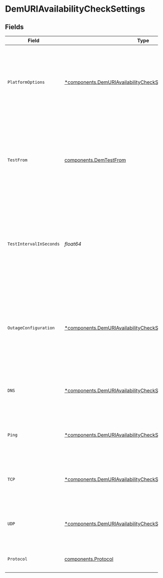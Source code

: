 # DemURIAvailabilityCheckSettings


## Fields

| Field                                                                                                                                                  | Type                                                                                                                                                   | Required                                                                                                                                               | Description                                                                                                                                            | Example                                                                                                                                                |
| ------------------------------------------------------------------------------------------------------------------------------------------------------ | ------------------------------------------------------------------------------------------------------------------------------------------------------ | ------------------------------------------------------------------------------------------------------------------------------------------------------ | ------------------------------------------------------------------------------------------------------------------------------------------------------ | ------------------------------------------------------------------------------------------------------------------------------------------------------ |
| `PlatformOptions`                                                                                                                                      | [*components.DemURIAvailabilityCheckSettingsPlatformOptions](../../models/components/demuriavailabilitychecksettingsplatformoptions.md)                | :heavy_minus_sign:                                                                                                                                     | Configure cloud platforms of the synthetic availability test probes. If omitted or set to null, any available cloud platform may be chosen.            |                                                                                                                                                        |
| `TestFrom`                                                                                                                                             | [components.DemTestFrom](../../models/components/demtestfrom.md)                                                                                       | :heavy_check_mark:                                                                                                                                     |   Configure locations of the synthetic availability test probes.<br/>  Acceptable values depend on the selected type and actual values of existing probes. | {<br/>"type": "REGION",<br/>"values": [<br/>"NA"<br/>]<br/>}                                                                                           |
| `TestIntervalInSeconds`                                                                                                                                | *float64*                                                                                                                                              | :heavy_check_mark:                                                                                                                                     | Configure how often availability tests should be performed. Provide a number of seconds that is one of 60, 300, 600, 900, 1800, 3600, 7200, 14400.     | 14400                                                                                                                                                  |
| `OutageConfiguration`                                                                                                                                  | [*components.DemURIAvailabilityCheckSettingsOutageConfiguration](../../models/components/demuriavailabilitychecksettingsoutageconfiguration.md)        | :heavy_minus_sign:                                                                                                                                     |   Default conditions when the entity is considered down.<br/>  If omitted or set to null, organization configuration will be used for this entity.     |                                                                                                                                                        |
| `DNS`                                                                                                                                                  | [*components.DemURIAvailabilityCheckSettingsDNS](../../models/components/demuriavailabilitychecksettingsdns.md)                                        | :heavy_minus_sign:                                                                                                                                     | DNS tests configuration for the URI. If omitted or set to null, DNS tests are disabled.                                                                |                                                                                                                                                        |
| `Ping`                                                                                                                                                 | [*components.DemURIAvailabilityCheckSettingsPing](../../models/components/demuriavailabilitychecksettingsping.md)                                      | :heavy_minus_sign:                                                                                                                                     | Ping tests configuration for the URI. If omitted or set to null, ping tests are disabled.                                                              |                                                                                                                                                        |
| `TCP`                                                                                                                                                  | [*components.DemURIAvailabilityCheckSettingsTCP](../../models/components/demuriavailabilitychecksettingstcp.md)                                        | :heavy_minus_sign:                                                                                                                                     | TCP tests configuration for the URI. If omitted or set to null, TCP tests are disabled.                                                                |                                                                                                                                                        |
| `UDP`                                                                                                                                                  | [*components.DemURIAvailabilityCheckSettingsUDP](../../models/components/demuriavailabilitychecksettingsudp.md)                                        | :heavy_minus_sign:                                                                                                                                     | UDP tests configuration for the URI. If omitted or set to null, UDP tests are disabled.                                                                |                                                                                                                                                        |
| `Protocol`                                                                                                                                             | [components.Protocol](../../models/components/protocol.md)                                                                                             | :heavy_check_mark:                                                                                                                                     | Protocol used to test availability of the URI.                                                                                                         | PING                                                                                                                                                   |
